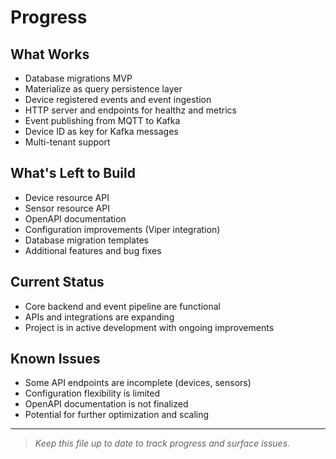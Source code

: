 # Progress

## What Works
- Database migrations MVP
- Materialize as query persistence layer
- Device registered events and event ingestion
- HTTP server and endpoints for healthz and metrics
- Event publishing from MQTT to Kafka
- Device ID as key for Kafka messages
- Multi-tenant support

## What's Left to Build
- Device resource API
- Sensor resource API
- OpenAPI documentation
- Configuration improvements (Viper integration)
- Database migration templates
- Additional features and bug fixes

## Current Status
- Core backend and event pipeline are functional
- APIs and integrations are expanding
- Project is in active development with ongoing improvements

## Known Issues
- Some API endpoints are incomplete (devices, sensors)
- Configuration flexibility is limited
- OpenAPI documentation is not finalized
- Potential for further optimization and scaling

---

> _Keep this file up to date to track progress and surface issues._ 